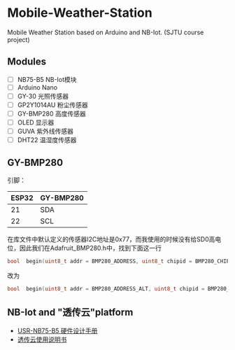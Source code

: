 # Mobile-Weather-Station
Mobile Weather Station based on Arduino and NB-Iot.  (SJTU course project)

## Modules
- [ ]  NB75-B5 NB-Iot模块
- [ ]  Arduino Nano
- [ ]  GY-30 光照传感器
- [ ]  GP2Y1014AU 粉尘传感器
- [ ]  GY-BMP280 高度传感器
- [ ]  OLED 显示器
- [ ]  GUVA 紫外线传感器
- [ ]  DHT22 温湿度传感器

## GY-BMP280
引脚：

|ESP32|GY-BMP280|  
|------|-------|
|21|SDA|
|22|SCL|

在库文件中默认定义的传感器I2C地址是0x77，而我使用的时候没有给SD0高电位，因此我们在Adafruit_BMP280.h中，找到下面这一行
```c++
bool  begin(uint8_t addr = BMP280_ADDRESS, uint8_t chipid = BMP280_CHIPID);
```
改为
```c++
bool  begin(uint8_t addr = BMP280_ADDRESS_ALT, uint8_t chipid = BMP280_CHIPID);
```
## NB-Iot and "透传云"platform
* [USR-NB75-B5 硬件设计手册](http://www.usr.cn/Down/WH-NB75_hardware_V2.0.1.pdf)
* [透传云使用说明书](http://console.usr.cn/uploads/pdf/%E9%80%8F%E4%BC%A0%E4%BA%91%E4%BD%BF%E7%94%A8%E8%AF%B4%E6%98%8E%E4%B9%A6.pdf)
